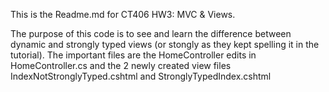 This is the Readme.md for CT406 HW3: MVC & Views.

The purpose of this code is to see and learn the difference between dynamic and strongly typed views (or stongly as they kept spelling it in the tutorial). 
The important files are the HomeController edits in HomeController.cs and the 2 newly created view files IndexNotStronglyTyped.cshtml and StronglyTypedIndex.cshtml 
